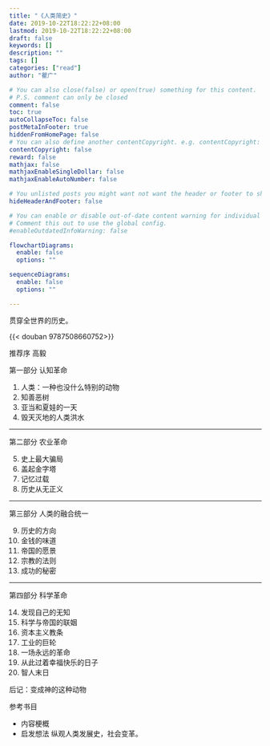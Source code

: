 ```yaml
---
title: "《人类简史》"
date: 2019-10-22T18:22:22+08:00
lastmod: 2019-10-22T18:22:22+08:00
draft: false
keywords: []
description: ""
tags: []
categories: ["read"]
author: "瞿广"

# You can also close(false) or open(true) something for this content.
# P.S. comment can only be closed
comment: false
toc: true
autoCollapseToc: false
postMetaInFooter: true
hiddenFromHomePage: false
# You can also define another contentCopyright. e.g. contentCopyright: "This is another copyright."
contentCopyright: false
reward: false
mathjax: false
mathjaxEnableSingleDollar: false
mathjaxEnableAutoNumber: false

# You unlisted posts you might want not want the header or footer to show
hideHeaderAndFooter: false

# You can enable or disable out-of-date content warning for individual post.
# Comment this out to use the global config.
#enableOutdatedInfoWarning: false

flowchartDiagrams:
  enable: false
  options: ""

sequenceDiagrams: 
  enable: false
  options: ""

---
```



贯穿全世界的历史。

<!--more-->

{{< douban 9787508660752>}}



推荐序 高毅

第一部分 认知革命

1. 人类：一种也没什么特别的动物
2. 知善恶树
3. 亚当和夏娃的一天
4. 毁天灭地的人类洪水

------

第二部分 农业革命

5. 史上最大骗局
6. 盖起金字塔
7. 记忆过载
8. 历史从无正义

------

第三部分 人类的融合统一

9. 历史的方向
10. 金钱的味道
11. 帝国的愿景
12. 宗教的法则
13. 成功的秘密

------

第四部分 科学革命

14. 发现自己的无知
15. 科学与帝国的联姻
16. 资本主义教条
17. 工业的巨轮
18. 一场永远的革命
19. 从此过着幸福快乐的日子
20. 智人末日

后记：变成神的这种动物

参考书目


- 内容梗概
- 启发想法
纵观人类发展史，社会变革。


